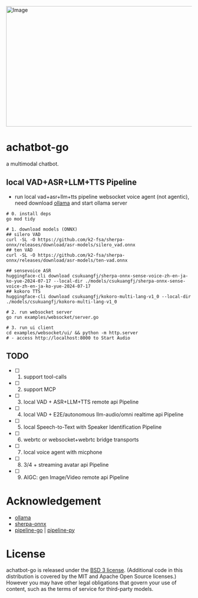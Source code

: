 <img width="1123" height="326" alt="Image" src="https://github.com/user-attachments/assets/e1b82973-1bf8-4490-a319-e74faf0e5f06"/>

# achatbot-go
a multimodal chatbot.

## local VAD+ASR+LLM+TTS Pipeline
- run local vad+asr+llm+tts pipeline websocket voice agent (not agentic), need download [ollama](https://docs.ollama.com/quickstart) and start ollama server

```shell
# 0. install deps
go mod tidy

# 1. download models (ONNX)
## silero VAD
curl -SL -O https://github.com/k2-fsa/sherpa-onnx/releases/download/asr-models/silero_vad.onnx
## ten VAD
curl -SL -O https://github.com/k2-fsa/sherpa-onnx/releases/download/asr-models/ten-vad.onnx

## sensevoice ASR
huggingface-cli download csukuangfj/sherpa-onnx-sense-voice-zh-en-ja-ko-yue-2024-07-17 --local-dir ./models/csukuangfj/sherpa-onnx-sense-voice-zh-en-ja-ko-yue-2024-07-17
## kokoro TTS
huggingface-cli download csukuangfj/kokoro-multi-lang-v1_0 --local-dir ./models/csukuangfj/kokoro-multi-lang-v1_0

# 2. run websocket server
go run examples/websocket/server.go

# 3. run ui client
cd examples/websocket/ui/ && python -m http.server
# - access http://localhost:8000 to Start Audio
```

## TODO
- [ ] 1. support tool-calls
- [ ] 2. support MCP
- [ ] 3. local VAD + ASR+LLM+TTS remote api Pipeline
- [ ] 4. local VAD + E2E/autonomous llm-audio/omni realtime api Pipeline
- [ ] 5. local Speech-to-Text with Speaker Identification Pipeline
- [ ] 6. webrtc or websocket+webrtc bridge transports
- [ ] 7. local voice agent with micphone
- [ ] 8. 3/4 + streaming avatar api Pipeline
- [ ] 9. AIGC: gen Image/Video remote api Pipeline




# Acknowledgement
- [ollama](https://github.com/ollama/ollama)
- [sherpa-onnx](https://github.com/k2-fsa/sherpa-onnx)
- [pipeline-go](https://github.com/weedge/pipeline-go) | [pipeline-py](https://github.com/ai-bot-pro/pipeline-py)



# License
achatbot-go is released under the [BSD 3 license](LICENSE). (Additional code in this distribution is covered by the MIT and Apache Open Source
licenses.) However you may have other legal obligations that govern your use of content, such as the terms of service for third-party models.
